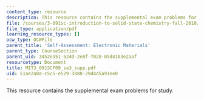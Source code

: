 ```yaml
---
content_type: resource
description: This resource contains the supplemental exam problems for study.
file: /courses/3-091sc-introduction-to-solid-state-chemistry-fall-2010/51ae2a0ac5c5e529388829d4d5a91ee0_MIT3_091SCF09_sa3_supp.pdf
file_type: application/pdf
learning_resource_types: []
ocw_type: OCWFile
parent_title: 'Self-Assessment: Electronic Materials'
parent_type: CourseSection
parent_uid: 3452e351-524d-2e8f-7020-05d4103e2aaf
resourcetype: Document
title: MIT3_091SCF09_sa3_supp.pdf
uid: 51ae2a0a-c5c5-e529-3888-29d4d5a91ee0
---
```

This resource contains the supplemental exam problems for study.